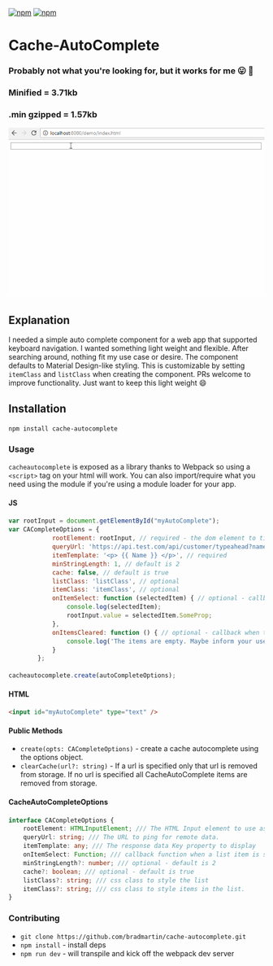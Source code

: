 [![npm](https://img.shields.io/npm/v/cache-autocomplete.svg)](https://www.npmjs.com/package/cache-autocomplete)
[![npm](https://img.shields.io/npm/dt/cache-autocomplete.svg?label=npm%20downloads)](https://www.npmjs.com/package/cache-autocomplete)
# Cache-AutoComplete
### Probably not what you're looking for, but it works for me :stuck_out_tongue: :poop:

### Minified = 3.71kb 
### .min gzipped = 1.57kb

![CacheAutoComplete](screens/cacheAutoComplete.gif)

## Explanation
I needed a simple auto complete component for a web app that supported keyboard navigation.
I wanted something light weight and flexible.
After searching around, nothing fit my use case or desire. The component
defaults to Material Design-like styling. This is customizable by setting `itemClass` and `listClass` when creating the component. PRs welcome to improve functionality.
Just want to keep this light weight :smile:


## Installation
`npm install cache-autocomplete`

### Usage
`cacheautocomplete` is exposed as a library thanks to Webpack so using a `<script>` tag on your html will work. You can also import/require what you need using the module if you're using a module loader for your app.
#### JS
```js
var rootInput = document.getElementById("myAutoComplete");
var CACompleteOptions = {
            rootElement: rootInput, // required - the dom element to tie into
            queryUrl: 'https://api.test.com/api/customer/typeahead?name={{ value }}&apikey=84', // required and must use the `{{ value }}` to inject the rootElement's current value when typing
            itemTemplate: '<p> {{ Name }} </p>', // required
            minStringLength: 1, // default is 2
            cache: false, // default is true
            listClass: 'listClass', // optional
            itemClass: 'itemClass', // optional
            onItemSelect: function (selectedItem) { // optional - callback when an item is selected via keyboard or mouse event
                console.log(selectedItem);
                rootInput.value = selectedItem.SomeProp;
            },
            onItemsCleared: function () { // optional - callback when the items list is cleared
                console.log('The items are empty. Maybe inform your user or do something else...');
            }
        };

cacheautocomplete.create(autoCompleteOptions);

```

#### HTML
```html
<input id="myAutoComplete" type="text" />
```

#### Public Methods
- `create(opts: CACompleteOptions)` - create a cache autocomplete using the options object.
- `clearCache(url?: string)` - If a url is specified only that url is removed from storage.
If no url is specified all CacheAutoComplete items are removed from storage.


#### CacheAutoCompleteOptions 
```ts
interface CACompleteOptions {
    rootElement: HTMLInputElement; /// The HTML Input element to use as the anchor.
    queryUrl: string; /// The URL to ping for remote data.
    itemTemplate: any; /// The response data Key property to display
    onItemSelect: Function; /// callback function when a list item is selected via keyboard or mouse - this is optional but you likely need to use it and set the rootInput value to some prop in your list objects
    minStringLength?: number; /// optional - default is 2
    cache?: boolean; /// optional - default is true
    listClass?: string; /// css class to style the list
    itemClass?: string; /// css class to style items in the list.
}
```


### Contributing

- `git clone https://github.com/bradmartin/cache-autocomplete.git`
- `npm install` - install deps
- `npm run dev` - will transpile and kick off the webpack dev server
